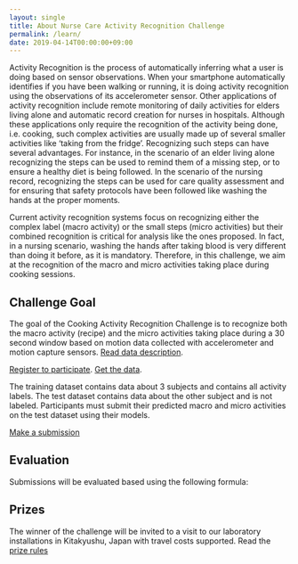 ```yaml
---
layout: single
title: About Nurse Care Activity Recognition Challenge
permalink: /learn/
date: 2019-04-14T00:00:00+09:00
---
```


Activity Recognition is the process of automatically inferring what a user is doing based on sensor observations. When your smartphone automatically identifies if you have been walking or running, it is doing activity recognition using the observations of its accelerometer sensor. Other applications of activity recognition include remote monitoring of daily activities for elders living alone and automatic record creation for nurses in hospitals. Although these applications only require the recognition of the activity being done, i.e.  cooking, such complex activities are usually made up of several smaller activities like ‘taking from the fridge’. Recognizing such steps can have several advantages.  For instance, in the scenario of an elder living alone recognizing the steps can be used to remind them of a missing step, or to ensure a healthy diet is being followed. In the scenario of the nursing record, recognizing the steps can be used for care quality assessment and for ensuring that safety protocols have been followed like washing the hands at the proper moments.

Current activity recognition systems focus on recognizing either the complex label (macro activity) or the small steps (micro activities) but their combined recognition is critical for analysis like the ones proposed. In fact, in a nursing scenario, washing the hands after taking blood is very different than doing it before, as it is mandatory. Therefore, in this challenge, we aim at the recognition of the macro and micro activities taking place during cooking sessions.

## Challenge Goal
The goal of the Cooking Activity Recognition Challenge is to recognize both the macro activity (recipe) and the micro activities taking place during a 30 second window based on motion data collected with accelerometer and motion capture sensors. [Read data description](/data_description/).  

[Register to participate](/how_to/).
[Get the data](/data_description/).

The training dataset contains data about 3 subjects and contains all activity labels.
The test dataset contains data about the other subject and is not labeled.
Participants must submit their predicted macro and micro activities on the test dataset using their models.

[Make a submission](/submit/)

## Evaluation
Submissions will be evaluated based using the following formula:


## Prizes
The winner of the challenge will be invited to a visit to our laboratory installations in Kitakyushu, Japan with travel costs supported.
Read the [prize rules](/prize_rules/)
